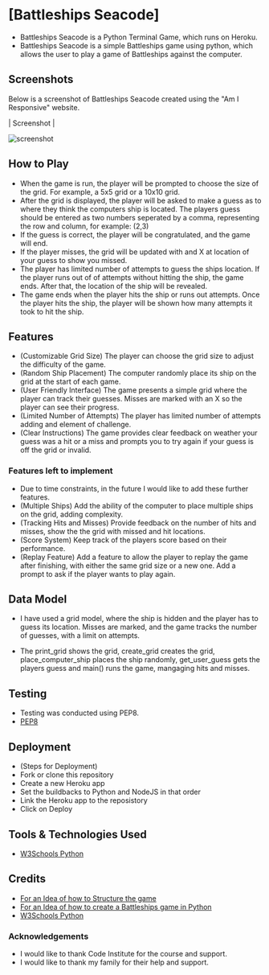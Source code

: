 # [Battleships Seacode]

* Battleships Seacode is a Python Terminal Game, which runs on Heroku.
* Battleships Seacode is a simple Battleships game using python, which allows the user to play a game of Battleships against the computer.


## Screenshots

Below is a screenshot of Battleships Seacode created using the "Am I Responsive" website.

| Screenshot |

![screenshot]()


## How to Play

* When the game is run, the player will be prompted to choose the size of the grid. For example, a 5x5 grid or a 10x10 grid.
* After the grid is displayed, the player will be asked to make a guess as to where they think the computers ship is located.
The players guess should be entered as two numbers seperated by a comma, representing the row and column, for example: (2,3)
* If the guess is correct, the player will be congratulated, and the game will end.
* If the player misses, the grid will be updated with and X at location of your guess to show you missed.
* The player has limited number of attempts to guess the ships location. If the player runs out of of attempts without hitting the ship, the game ends. After that, the location of the ship will be revealed.
* The game ends when the player hits the ship or runs out attempts. Once the player hits the ship, the player will be shown how many attempts it took to hit the ship.


## Features

* (Customizable Grid Size) The player can choose the grid size to adjust the difficulty of the game.
* (Random Ship Placement) The computer randomly place its ship on the grid at the start of each game.
* (User Friendly Interface) The game presents a simple grid where the player can track their guesses. Misses are marked with an X so the player can see their progress.
* (Limited Number of Attempts) The player has limited number of attempts adding and element of challenge.
* (Clear Instructions) The game provides clear feedback on weather your guess was a hit or a miss and prompts you to try again if your guess is off the grid or invalid.


### Features left to implement

* Due to time constraints, in the future I would like to add these further features.
* (Multiple Ships) Add the ability of the computer to place multiple ships on the grid, adding complexity.
* (Tracking Hits and Misses) Provide feedback on the number of hits and misses, show the the grid with missed and hit locations.
* (Score System) Keep track of the players score based on their performance.
* (Replay Feature) Add a feature to allow the player to replay the game after finishing, with either the same grid size or a new one. Add a prompt to ask if the player wants to play again.


## Data Model

* I have used a grid model, where the ship is hidden and the player has to guess its location. Misses are marked, and the game tracks the number of guesses, with a limit on attempts. 

* The print_grid shows the grid, create_grid creates the grid, place_computer_ship places the ship randomly, get_user_guess gets the players guess and main() runs the game, mangaging hits and misses.


## Testing

* Testing was conducted using PEP8.
* [PEP8](https://pep8ci.herokuapp.com/)


## Deployment

* (Steps for Deployment)
* Fork or clone this repository
* Create a new Heroku app
* Set the buildbacks to Python and NodeJS in that order
* Link the Heroku app to the reposistory
* Click on Deploy


## Tools & Technologies Used

* [W3Schools Python](https://www.w3schools.com/python/)


## Credits

* [For an Idea of how to Structure the game](https://www.youtube.com/watch?app=desktop&v=tF1WRCrd_HQ)
* [For an Idea of how to create a Battleships game in Python](https://bigmonty12.github.io/battleship)
* [W3Schools Python](https://www.w3schools.com/python/)


### Acknowledgements

* I would like to thank Code Institute for the course and support.
* I would like to thank my family for their help and support.